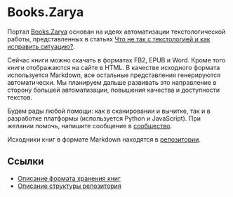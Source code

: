 # Books.Zarya

Портал [Books.Zarya](https://books.zarya.xyz) основан на идеях автоматизации текстологической работы, представленных в статьях [Что не так с текстологией и как исправить ситуацию?](http://propaganda-journal.net/10390.html).

Сейчас книги можно скачать в форматах FB2, EPUB и Word. Кроме того книги отображаются на сайте в HTML. В качестве исходного формата используется Markdown, все остальные представления генерируются автоматически. Мы планируем дальше развивать это направление в сторону большей автоматизации, повышения качества и доступности текстов.

Будем рады любой помощи: как в сканировании и вычитке, так и в разработке платформы (используется Python и JavaScript). При желании помочь, напишите сообщение в [сообщество](https://vk.com/zarya_xyz).

Исходники книг в формате Markdown находятся в [репозитории](https://github.com/Kverde/zarya_books_source).

## Ссылки

* [Описание формата хранения книг](Format.md)
* [Описание структуры репозитория](Structure.md)

